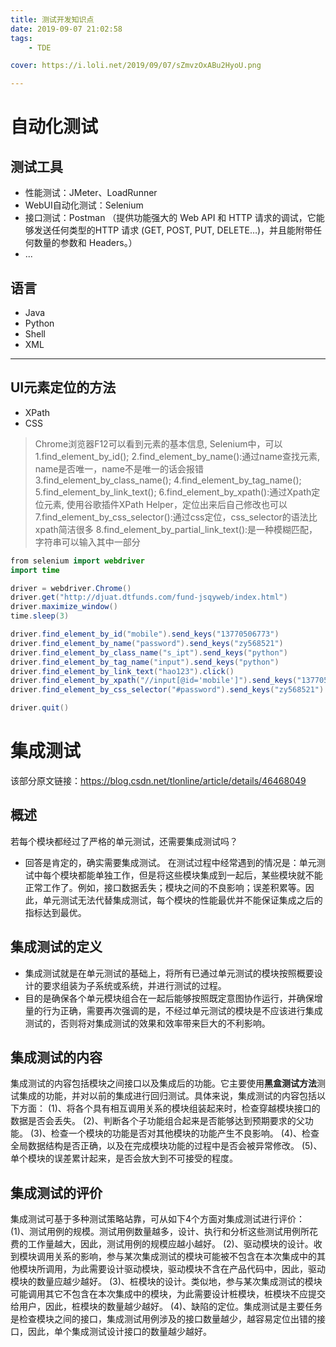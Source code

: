 ```yaml
---
title: 测试开发知识点
date: 2019-09-07 21:02:58
tags: 
	- TDE

cover: https://i.loli.net/2019/09/07/sZmvzOxABu2HyoU.png

---
```


# 自动化测试

## 测试工具
- 性能测试：JMeter、LoadRunner
- WebUI自动化测试：Selenium
- 接口测试：Postman
 （提供功能强大的 Web API 和 HTTP 请求的调试，它能够发送任何类型的HTTP 请求 (GET, POST, PUT, DELETE…)，并且能附带任何数量的参数和 Headers。）
- ...

## 语言
- Java
- Python
- Shell
- XML

-----------


## UI元素定位的方法

- XPath
- CSS

> Chrome浏览器F12可以看到元素的基本信息,
Selenium中，可以
1.find_element_by_id();
2.find_element_by_name():通过name查找元素, name是否唯一，name不是唯一的话会报错
3.find_element_by_class_name();
4.find_element_by_tag_name();
5.find_element_by_link_text();
6.find_element_by_xpath():通过Xpath定位元素, 使用谷歌插件XPath Helper，定位出来后自己修改也可以
7.find_element_by_css_selector():通过css定位，css_selector的语法比xpath简洁很多
8.find_element_by_partial_link_text():是一种模糊匹配，字符串可以输入其中一部分


```java
from selenium import webdriver
import time

driver = webdriver.Chrome()
driver.get("http://djuat.dtfunds.com/fund-jsqyweb/index.html")
driver.maximize_window()
time.sleep(3)

driver.find_element_by_id("mobile").send_keys("13770506773")
driver.find_element_by_name("password").send_keys("zy568521")
driver.find_element_by_class_name("s_ipt").send_keys("python")
driver.find_element_by_tag_name("input").send_keys("python")
driver.find_element_by_link_text("hao123").click()
driver.find_element_by_xpath("//input[@id='mobile']").send_keys("13770506771")
driver.find_element_by_css_selector("#password").send_keys("zy568521")

driver.quit()
```

# 集成测试
该部分原文链接：https://blog.csdn.net/tlonline/article/details/46468049

## 概述
若每个模块都经过了严格的单元测试，还需要集成测试吗？
- 回答是肯定的，确实需要集成测试。
在测试过程中经常遇到的情况是：单元测试中每个模块都能单独工作，但是将这些模块集成到一起后，某些模块就不能正常工作了。例如，接口数据丢失；模块之间的不良影响；误差积累等。因此，单元测试无法代替集成测试，每个模块的性能最优并不能保证集成之后的指标达到最优。

## 集成测试的定义
- 集成测试就是在单元测试的基础上，将所有已通过单元测试的模块按照概要设计的要求组装为子系统或系统，并进行测试的过程。
- 目的是确保各个单元模块组合在一起后能够按照既定意图协作运行，并确保增量的行为正确，需要再次强调的是，不经过单元测试的模块是不应该进行集成测试的，否则将对集成测试的效果和效率带来巨大的不利影响。

## 集成测试的内容
集成测试的内容包括模块之间接口以及集成后的功能。它主要使用**黑盒测试方法**测试集成的功能，并对以前的集成进行回归测试。具体来说，集成测试的内容包括以下方面：
(1)、将各个具有相互调用关系的模块组装起来时，检查穿越模块接口的数据是否会丢失。
(2)、判断各个子功能组合起来是否能够达到预期要求的父功能。
(3)、检查一个模块的功能是否对其他模块的功能产生不良影响。
(4)、检查全局数据结构是否正确，以及在完成模块功能的过程中是否会被异常修改。
(5)、单个模块的误差累计起来，是否会放大到不可接受的程度。

## 集成测试的评价
集成测试可基于多种测试策略站靠，可从如下4个方面对集成测试进行评价：
(1)、测试用例的规模。测试用例数量越多，设计、执行和分析这些测试用例所花费的工作量越大，因此，测试用例的规模应越小越好。
(2)、驱动模块的设计。收到模块调用关系的影响，参与某次集成测试的模块可能被不包含在本次集成中的其他模块所调用，为此需要设计驱动模块，驱动模块不含在产品代码中，因此，驱动模块的数量应越少越好。
(3)、桩模块的设计。类似地，参与某次集成测试的模块可能调用其它不包含在本次集成中的模块，为此需要设计桩模块，桩模块不应提交给用户，因此，桩模块的数量越少越好。
(4)、缺陷的定位。集成测试是主要任务是检查模块之间的接口，集成测试用例涉及的接口数量越少，越容易定位出错的接口，因此，单个集成测试设计接口的数量越少越好。
